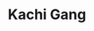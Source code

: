 ---
title: "Kachi Gang"
title_bn: "কাছি গাং"
description: "It started flowing from Haor regions of Sunamganj Sadar Upazilla and fall into Borachai Beel."
---